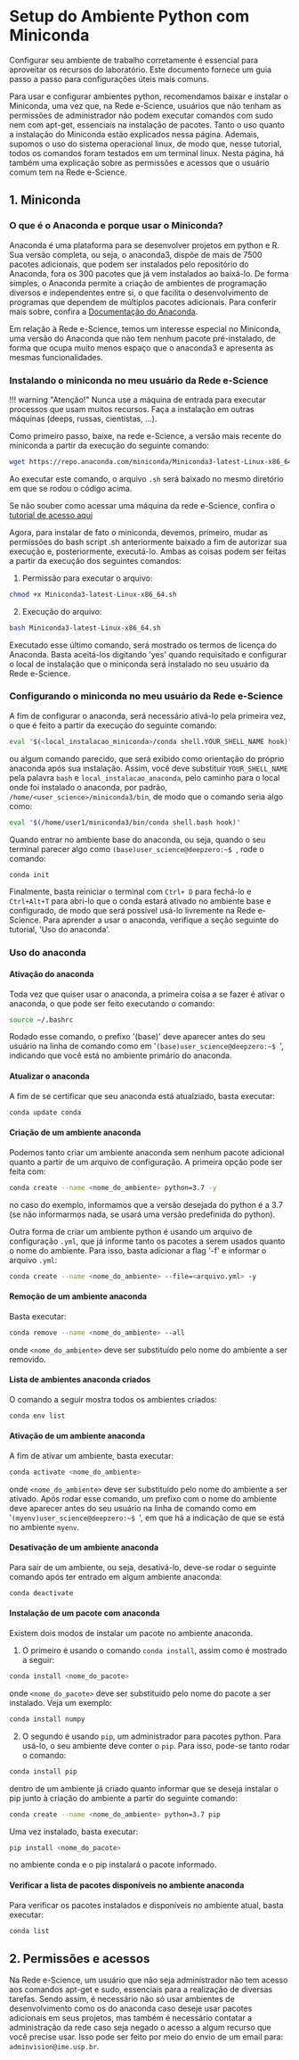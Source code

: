 # Setup do Ambiente Python com Miniconda

Configurar seu ambiente de trabalho corretamente é essencial para aproveitar os recursos do laboratório. Este documento fornece um guia passo a passo para configurações úteis mais comuns.

Para usar e configurar ambientes python, recomendamos baixar e instalar o Miniconda, uma vez que, na Rede e-Science, usuários que não tenham as permissões de administrador não podem executar comandos com sudo nem com apt-get, essenciais na instalação de pacotes. Tanto o uso quanto a instalação do Miniconda estão explicados nessa página. Ademais, supomos o uso do sistema operacional linux, de modo que, nesse tutorial, todos os comandos foram testados em um terminal linux. Nesta página, há também uma explicação sobre as permissões e acessos que o usuário comum tem na Rede e-Science.

## 1. Miniconda 

### O que é o Anaconda e porque usar o Miniconda?

Anaconda é uma plataforma para se desenvolver projetos em python e R. Sua versão completa, ou seja, o anaconda3, dispõe de mais de 7500 pacotes adicionais, que podem ser instalados pelo repositório do Anaconda, fora os 300 pacotes que já vem instalados ao baixá-lo. De forma simples, o Anaconda permite a criação de ambientes de programação diversos e independentes entre si, o que facilita o desenvolvimento de programas que dependem de múltiplos pacotes adicionais. Para conferir mais sobre, confira a [Documentação do Anaconda](https://docs.anaconda.com/).

Em relação à Rede e-Science, temos um interesse especial no Miniconda, uma versão do Anaconda que não tem nenhum pacote pré-instalado, de forma que ocupa muito menos espaço que o anaconda3 e apresenta as mesmas funcionalidades.

### Instalando o miniconda no meu usuário da Rede e-Science

!!! warning "Atenção!"
    Nunca use a máquina de entrada para executar processos que usam muitos recursos. Faça a instalação em outras máquinas (deeps, russas, cientistas, ...).

Como primeiro passo, baixe, na rede e-Science, a versão mais recente do miniconda a partir da execução do seguinte comando:

```bash
wget https://repo.anaconda.com/miniconda/Miniconda3-latest-Linux-x86_64.sh
```

Ao executar este comando, o arquivo `.sh` será baixado no mesmo diretório em que se rodou o código acima.

Se não souber como acessar uma máquina da rede e-Science, confira o [tutorial de acesso aqui](./access.md)

Agora, para instalar de fato o miniconda, devemos, primeiro, mudar as permissões do bash script .sh anteriormente baixado a fim de autorizar sua execução e, posteriormente, executá-lo. Ambas as coisas podem ser feitas a partir da execução dos seguintes comandos:

1. Permissão para executar o arquivo:

```bash
chmod +x Miniconda3-latest-Linux-x86_64.sh
```

2. Execução do arquivo:

```bash
bash Miniconda3-latest-Linux-x86_64.sh
```

Executado esse último comando, será mostrado os termos de licença do Anaconda. Basta aceitá-los digitando 'yes' quando requisitado e configurar o local de instalação que o miniconda será instalado no seu usuário da Rede e-Science.

### Configurando o miniconda no meu usuário da Rede e-Science

A fim de configurar o anaconda, será necessário ativá-lo pela primeira vez, o que é feito a partir da execução do seguinte comando:

```bash
eval "$(<local_instalacao_miniconda>/conda shell.YOUR_SHELL_NAME hook)"
```

ou algum comando parecido, que será exibido como orientação do próprio anaconda após sua instalação. Assim, você deve substituir `YOUR_SHELL_NAME` pela palavra `bash` e `local_instalacao_anaconda`, pelo caminho para o local onde foi instalado o anaconda, por padrão, `/home/<user_science>/miniconda3/bin`, de modo que o comando seria algo como:

```bash
eval "$(/home/user1/miniconda3/bin/conda shell.bash hook)"
```
Quando entrar no ambiente base do anaconda, ou seja, quando o seu terminal parecer algo como `(base)user_science@deepzero:~$ `, rode o comando:

```bash
conda init
```

Finalmente, basta reiniciar o terminal com `Ctrl+ D` para fechá-lo e `Ctrl+Alt+T` para abri-lo que o conda estará ativado no ambiente base e configurado, de modo que será possível usá-lo livremente na Rede e-Science. Para aprender a usar o anaconda, verifique a seção seguinte do tutorial, 'Uso do anaconda'.

### Uso do anaconda

#### Ativação do anaconda
Toda vez que quiser usar o anaconda, a primeira coisa a se fazer é ativar o anaconda, o que pode ser feito executando o comando:
```bash
source ~/.bashrc
```
Rodado esse comando, o prefixo '(base)' deve aparecer antes do seu usuário na linha de comando como em '`(base)user_science@deepzero:~$ `', indicando que você está no ambiente primário do anaconda.

#### Atualizar o anaconda
A fim de se certificar que seu anaconda está atualziado, basta executar:
```bash 
conda update conda
```

#### Criação de um ambiente anaconda
Podemos tanto criar um ambiente anaconda sem nenhum pacote adicional quanto a partir de um arquivo de configuração. A primeira opção pode ser feita com:

```bash
conda create --name <nome_do_ambiente> python=3.7 -y
```
no caso do exemplo, informamos que a versão desejada do python é a 3.7 (se não informarmos nada, se usará uma versão predefinida do python).

Outra forma de criar um ambiente python é usando um arquivo de configuração `.yml`, que já informe tanto os pacotes a serem usados quanto o nome do ambiente. Para isso, basta adicionar a flag '-f' e informar o arquivo `.yml`:

```bash
conda create --name <nome_do_ambiente> --file=<arquivo.yml> -y
```
#### Remoção de um ambiente anaconda
Basta executar:
```bash
conda remove --name <nome_do_ambiente> --all
```
onde `<nome_do_ambiente>` deve ser substituído pelo nome do ambiente a ser removido.

#### Lista de ambientes anaconda criados
O comando a seguir mostra todos os ambientes criados:
```bash
conda env list
```

#### Ativação de um ambiente anaconda
A fim de ativar um ambiente, basta executar:
```bash
conda activate <nome_do_ambiente>
```
onde `<nome_do_ambiente>` deve ser substituído pelo nome do ambiente a ser ativado. Após rodar esse comando, um prefixo com o nome do ambiente deve aparecer antes do seu usuário na linha de comando como em '`(myenv)user_science@deepzero:~$ `', em que há a indicação de que se está no ambiente `myenv`.

#### Desativação de um ambiente anaconda
Para sair de um ambiente, ou seja, desativá-lo, deve-se rodar o seguinte comando após ter entrado em algum ambiente anaconda:
```bash
conda deactivate
```

#### Instalação de um pacote com anaconda
Existem dois modos de instalar um pacote no ambiente anaconda.

1. O primeiro é usando o comando `conda install`, assim como é mostrado a seguir:
```bash
conda install <nome_do_pacote>
```
onde `<nome_do_pacote>` deve ser substituído pelo nome do pacote a ser instalado. Veja um exemplo:

```bash
conda install numpy
```

2. O segundo é usando `pip`, um administrador para pacotes python.
Para usá-lo, o seu ambiente deve conter o `pip`. Para isso, pode-se tanto rodar o comando:

```bash
conda install pip
```
dentro de um ambiente já criado quanto informar que se deseja instalar o pip junto à criação do ambiente a partir do seguinte comando:
```bash
conda create --name <nome_do_ambiente> python=3.7 pip
```

Uma vez instalado, basta executar:

```bash
pip install <nome_do_pacote>
```
no ambiente conda e o pip instalará o pacote informado.

#### Verificar a lista de pacotes disponíveis no ambiente anaconda
Para verificar os pacotes instalados e disponíveis no ambiente atual, basta executar:
```bash
conda list
```

## 2. Permissões e acessos
Na Rede e-Science, um usuário que não seja administrador não tem acesso aos comandos apt-get e sudo, essenciais para a realização de diversas tarefas. Sendo assim, é necessário não só usar ambientes de desenvolvimento como os do anaconda caso deseje usar pacotes adicionais em seus projetos, mas também é necessário contatar a administração da rede caso seja negado o acesso a algum recurso que você precise usar. Isso pode ser feito por meio do envio de um email para: `adminvision@ime.usp.br`. 

<!-- ## 4. Configurando o Arquivo `.bashrc`
- Alias úteis para comandos comuns -->




